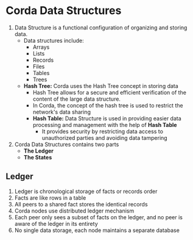 # Corda Data Structures

1.  Data Structure is a functional configuration of organizing and storing data.   
    -   Data structures include:
        -   Arrays
        -   Lists
        -   Records
        -   Files
        -   Tables
        -   Trees
    -   **Hash Tree:** Corda uses the Hash Tree concept in storing data
        -   Hash Tree allows for a secure and efficient verification of the content of the large data structure.
        -   In Corda, the concept of the hash tree is used to restrict the network's data sharing
        -   **Hash Table:** Data Structure is used in providing easier data processing and management with the help of **Hash Table**
            -   It provides security by restricting data access to unauthorized parties and avoiding data tampering
2.  Corda Data Structures contains two parts
    -   **The Ledger**
    -   **The States**

## Ledger

1.  Ledger is chronological storage of facts or records order
2.  Facts are like rows in a table
3.  All peers to a shared fact stores the identical records
4.  Corda nodes use distributed ledger mechanism
5.  Each peer only sees a subset of facts on the ledger, and no peer is aware of the ledger in its entirety
6.  No single data storage, each node maintains a separate database